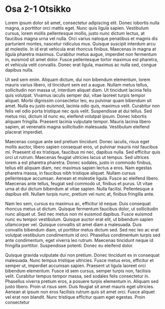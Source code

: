 # Osa 2-1 Otsikko

 Lorem ipsum dolor sit amet, consectetur adipiscing elit. Donec lobortis nulla magna, a porttitor orci mattis eget. Nunc quis ligula sapien. Vestibulum cursus, lorem mollis pellentesque mollis, justo nunc dictum lectus, at faucibus magna urna vel nulla. Orci varius natoque penatibus et magnis dis parturient montes, nascetur ridiculus mus. Quisque suscipit interdum arcu at molestie. In id erat vehicula erat rhoncus finibus. Maecenas in magna at ligula pharetra maximus. Curabitur metus augue, imperdiet non fermentum in, euismod sit amet dolor. Fusce pellentesque tortor maximus est pharetra, et vehicula velit convallis. Donec erat ligula, maximus ac nulla sed, congue dapibus nulla.

Ut sed sem enim. Aliquam dictum, dui non bibendum elementum, lorem mauris varius libero, id tincidunt sem est a augue. Nullam metus tellus, sollicitudin non massa ut, interdum aliquet diam. Ut tincidunt lacinia felis quis volutpat. Vivamus iaculis semper dui, vitae laoreet turpis tempor aliquet. Morbi dignissim consectetur leo, eu pulvinar quam bibendum sit amet. Nulla eu justo euismod, lacinia odio quis, maximus velit. Curabitur non felis vel odio porta tristique nec quis velit. Suspendisse at dui tellus. Sed metus nisi, dictum id nunc eu, eleifend volutpat ipsum. Donec lobortis aliquam fringilla. Praesent lacinia vulputate tempor. Mauris lacinia libero sapien, at venenatis magna sollicitudin malesuada. Vestibulum eleifend placerat imperdiet.

Maecenas congue ante sed pretium tincidunt. Donec iaculis, risus eget mollis auctor, libero sapien consequat eros, ut pulvinar mauris nisl faucibus mi. Praesent id ex tristique, faucibus mi nec, dapibus nulla. Sed efficitur quis orci ut rutrum. Maecenas feugiat ultricies lacus ut tempus. Sed ultrices lorem a est pharetra pharetra. Donec sodales, justo in commodo finibus, tellus elit aliquam diam, nec maximus sapien lectus a eros. Nam egestas pharetra massa, in faucibus nibh tristique aliquet. Nullam cursus pellentesque accumsan. Aenean et molestie ligula. Fusce ac eleifend libero. Maecenas ante tellus, feugiat sed commodo ut, finibus et purus. Ut vitae urna at dui dictum bibendum at vitae sapien. Nulla facilisi. Pellentesque a dapibus elit. Nullam turpis nunc, pretium vel nunc at, finibus fringilla ante.

Nam leo sem, cursus eu maximus ac, efficitur id neque. Duis consequat rhoncus metus ut dictum. Quisque fermentum faucibus dolor, ut sollicitudin nunc aliquet ut. Sed nec metus non mi euismod dapibus. Fusce euismod nunc eu tempor vestibulum. Quisque auctor erat elit, ut bibendum sapien ullamcorper vel. Quisque convallis sit amet diam a malesuada. Duis convallis bibendum diam, ut porttitor metus dictum sed. Sed nec leo ac erat volutpat vestibulum condimentum id orci. Phasellus condimentum turpis sed ante condimentum, eget viverra leo rutrum. Maecenas tincidunt neque id fringilla porttitor. Suspendisse potenti. Donec eu eleifend dolor.

Quisque gravida vulputate dui non pretium. Donec tincidunt ex in consequat malesuada. Nunc tempus tristique ultricies. Fusce metus eros, efficitur et semper ut, imperdiet accumsan sapien. Praesent ut ligula laoreet orci bibendum elementum. Fusce id sem cursus, semper turpis non, facilisis velit. Curabitur tempus tempor massa, sed sodales felis consectetur in. Phasellus viverra pretium eros, a posuere turpis elementum in. Aliquam sed justo libero. Proin ut risus sem. Duis feugiat sit amet mauris eget ultricies. Aenean at ipsum non eros facilisis rutrum quis sit amet orci. Fusce aliquet vel erat non blandit. Nunc tristique efficitur quam eget egestas. Proin consectetur 
